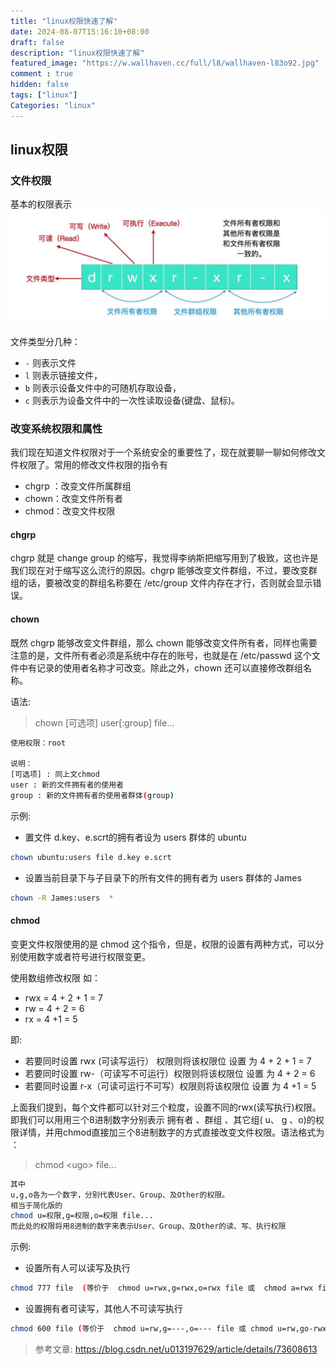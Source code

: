 ```yaml
---
title: "linux权限快速了解"
date: 2024-08-07T15:16:10+08:00
draft: false
description: "linux权限快速了解"
featured_image: "https://w.wallhaven.cc/full/l8/wallhaven-l83o92.jpg"
comment : true
hidden: false
tags: ["linux"]
Categories: "linux"
---
```


## linux权限

### 文件权限
基本的权限表示
![权限](/linux/permissions.jpg)

文件类型分几种：
- `-` 则表示文件 
- `l` 则表示链接文件，
- `b` 则表示设备文件中的可随机存取设备，
- `c` 则表示为设备文件中的一次性读取设备(键盘、鼠标)。

### 改变系统权限和属性
我们现在知道文件权限对于一个系统安全的重要性了，现在就要聊一聊如何修改文件权限了。常用的修改文件权限的指令有
- chgrp ：改变文件所属群组
- chown：改变文件所有者
- chmod：改变文件权限

#### chgrp
chgrp 就是 change group 的缩写，我觉得李纳斯把缩写用到了极致，这也许是我们现在对于缩写这么流行的原因。chgrp 能够改变文件群组，不过，要改变群组的话，要被改变的群组名称要在 /etc/group 文件内存在才行，否则就会显示错误。

#### chown
既然 chgrp 能够改变文件群组，那么 chown 能够改变文件所有者，同样也需要注意的是，文件所有者必须是系统中存在的账号，也就是在 /etc/passwd 这个文件中有记录的使用者名称才可改变。除此之外，chown 还可以直接修改群组名称。

语法:
> chown [可选项] user[:group] file...
~~~bash
使用权限：root
 
说明：
[可选项] : 同上文chmod
user : 新的文件拥有者的使用者 
group : 新的文件拥有者的使用者群体(group)
~~~

示例:
- 置文件 d.key、e.scrt的拥有者设为 users 群体的 ubuntu
~~~bash
chown ubuntu:users file d.key e.scrt
~~~
- 设置当前目录下与子目录下的所有文件的拥有者为 users 群体的 James
~~~bash
chown -R James:users  *
~~~



#### chmod
变更文件权限使用的是 chmod 这个指令，但是，权限的设置有两种方式，可以分别使用数字或者符号进行权限变更。

使用数组修改权限
如：
- rwx = 4 + 2 + 1 = 7
- rw = 4 + 2 = 6
- rx = 4 +1 = 5

即:

- 若要同时设置 rwx (可读写运行） 权限则将该权限位 设置 为 4 + 2 + 1 = 7
- 若要同时设置 rw-（可读写不可运行）权限则将该权限位 设置 为 4 + 2 = 6
- 若要同时设置 r-x（可读可运行不可写）权限则将该权限位 设置 为 4 +1 = 5

上面我们提到，每个文件都可以针对三个粒度，设置不同的rwx(读写执行)权限。即我们可以用用三个8进制数字分别表示 拥有者 、群组 、其它组( u、 g 、o)的权限详情，并用chmod直接加三个8进制数字的方式直接改变文件权限。语法格式为 ：
>chmod \<ugo> file...
~~~bash
其中
u,g,o各为一个数字，分别代表User、Group、及Other的权限。
相当于简化版的
chmod u=权限,g=权限,o=权限 file...
而此处的权限将用8进制的数字来表示User、Group、及Other的读、写、执行权限
~~~

示例:

- 设置所有人可以读写及执行
~~~bash
chmod 777 file  (等价于  chmod u=rwx,g=rwx,o=rwx file 或  chmod a=rwx file)
~~~

- 设置拥有者可读写，其他人不可读写执行
~~~bash
chmod 600 file (等价于  chmod u=rw,g=---,o=--- file 或 chmod u=rw,go-rwx file )
~~~

>参考文章: https://blog.csdn.net/u013197629/article/details/73608613